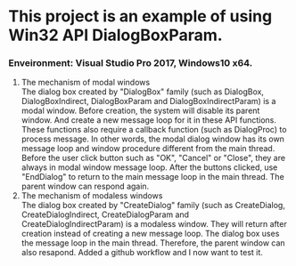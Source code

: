 # This project is an example of using Win32 API DialogBoxParam.
### Enveironment: Visual Studio Pro 2017, Windows10 x64.

1. The mechanism of modal windows  
    The dialog box created by "DialogBox" family (such as DialogBox, DialogBoxIndirect, DialogBoxParam and DialogBoxIndirectParam) is a modal window. Before creation, the system will disable its parent window. And create a new message loop for it in these API functions. These functions also require a callback function (such as DialogProc) to process message. In other words, the modal dialog window has its own message loop and window procedure different from the main thread. Before the user click button such as "OK", "Cancel" or "Close", they are always in modal window message loop. After the buttons clicked, use "EndDialog" to return to the main message loop in the main thread. The parent window can respond again.
2. The mechanism of modaless windows  
    The dialog box created by "CreateDialog" family (such as CreateDialog, CreateDialogIndirect, CreateDialogParam and CreateDialogIndirectParam) is a modaless window. They will return after creation instead of creating a new message loop. The dialog box uses the message loop in the main thread. Therefore, the parent window can also resapond.
Added a github workflow and I now want to test it.
